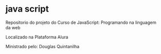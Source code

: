 # java script
Repositorio do projeto do Curso de JavaScript: Programando na linguagem da web

Localizado na Plataforma Alura

Ministrado pelo: Douglas Quintanilha
